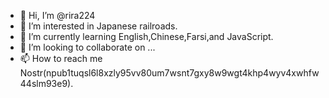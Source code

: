 - 👋 Hi, I’m @rira224
- 👀 I’m interested in Japanese railroads.
- 🌱 I’m currently learning English,Chinese,Farsi,and JavaScript.
- 💞️ I’m looking to collaborate on ...
- 📫 How to reach me Nostr(npub1tuqsl6l8xzly95vv80um7wsnt7gxy8w9wgt4khp4wyv4xwhfw44slm93e9).

<!---
rira224/rira224 is a ✨ special ✨ repository because its `README.md` (this file) appears on your GitHub profile.
You can click the Preview link to take a look at your changes.
--->
